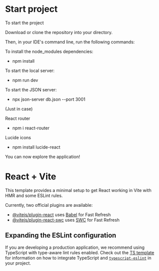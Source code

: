 # Start project

To start the project

Download or clone the repository into your directory.


Then, in your IDE's command line, run the following commands:

To install the node_modules dependencies:
- npm install

To start the local server:
- npm run dev

To start the JSON server:
- npx json-server db.json --port 3001


(Just in case)

React router
- npm i react-router

Lucide icons
- npm install lucide-react


You can now explore the application!


# React + Vite

This template provides a minimal setup to get React working in Vite with HMR and some ESLint rules.

Currently, two official plugins are available:

- [@vitejs/plugin-react](https://github.com/vitejs/vite-plugin-react/blob/main/packages/plugin-react) uses [Babel](https://babeljs.io/) for Fast Refresh
- [@vitejs/plugin-react-swc](https://github.com/vitejs/vite-plugin-react/blob/main/packages/plugin-react-swc) uses [SWC](https://swc.rs/) for Fast Refresh

## Expanding the ESLint configuration

If you are developing a production application, we recommend using TypeScript with type-aware lint rules enabled. Check out the [TS template](https://github.com/vitejs/vite/tree/main/packages/create-vite/template-react-ts) for information on how to integrate TypeScript and [`typescript-eslint`](https://typescript-eslint.io) in your project.
